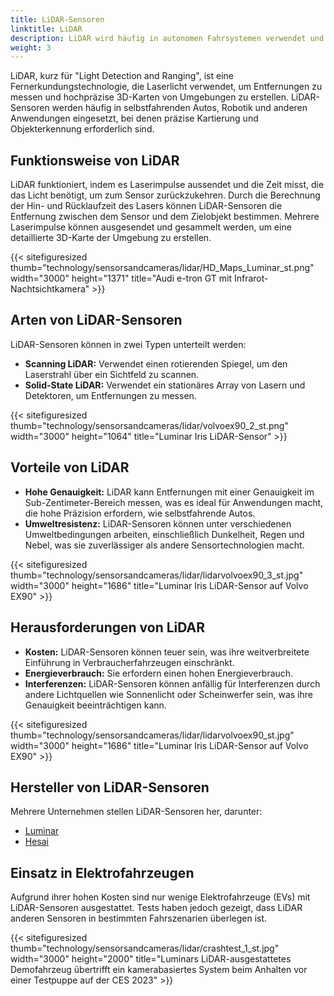 ```yaml
---
title: LiDAR-Sensoren
linktitle: LiDAR
description: LiDAR wird häufig in autonomen Fahrsystemen verwendet und wird zunehmend in ADAS-Funktionen eingesetzt.
weight: 3
---
```

<!-- markdownlint-disable MD033 -->

LiDAR, kurz für "Light Detection and Ranging", ist eine Fernerkundungstechnologie, die Laserlicht verwendet, um Entfernungen zu messen und hochpräzise 3D-Karten von Umgebungen zu erstellen. LiDAR-Sensoren werden häufig in selbstfahrenden Autos, Robotik und anderen Anwendungen eingesetzt, bei denen präzise Kartierung und Objekterkennung erforderlich sind.

## Funktionsweise von LiDAR

LiDAR funktioniert, indem es Laserimpulse aussendet und die Zeit misst, die das Licht benötigt, um zum Sensor zurückzukehren. Durch die Berechnung der Hin- und Rücklaufzeit des Lasers können LiDAR-Sensoren die Entfernung zwischen dem Sensor und dem Zielobjekt bestimmen. Mehrere Laserimpulse können ausgesendet und gesammelt werden, um eine detaillierte 3D-Karte der Umgebung zu erstellen.

{{< sitefiguresized thumb="technology/sensorsandcameras/lidar/HD_Maps_Luminar_st.png" width="3000" height="1371" title="Audi e-tron GT mit Infrarot-Nachtsichtkamera" >}}

## Arten von LiDAR-Sensoren

LiDAR-Sensoren können in zwei Typen unterteilt werden:

- **Scanning LiDAR:** Verwendet einen rotierenden Spiegel, um den Laserstrahl über ein Sichtfeld zu scannen.
- **Solid-State LiDAR:** Verwendet ein stationäres Array von Lasern und Detektoren, um Entfernungen zu messen.

{{< sitefiguresized thumb="technology/sensorsandcameras/lidar/volvoex90_2_st.png" width="3000" height="1064" title="Luminar Iris LiDAR-Sensor" >}}

## Vorteile von LiDAR

- **Hohe Genauigkeit:** LiDAR kann Entfernungen mit einer Genauigkeit im Sub-Zentimeter-Bereich messen, was es ideal für Anwendungen macht, die hohe Präzision erfordern, wie selbstfahrende Autos.
- **Umweltresistenz:** LiDAR-Sensoren können unter verschiedenen Umweltbedingungen arbeiten, einschließlich Dunkelheit, Regen und Nebel, was sie zuverlässiger als andere Sensortechnologien macht.

{{< sitefiguresized thumb="technology/sensorsandcameras/lidar/lidarvolvoex90_3_st.jpg" width="3000" height="1686" title="Luminar Iris LiDAR-Sensor auf Volvo EX90" >}}

## Herausforderungen von LiDAR

- **Kosten:** LiDAR-Sensoren können teuer sein, was ihre weitverbreitete Einführung in Verbraucherfahrzeugen einschränkt.
- **Energieverbrauch:** Sie erfordern einen hohen Energieverbrauch.
- **Interferenzen:** LiDAR-Sensoren können anfällig für Interferenzen durch andere Lichtquellen wie Sonnenlicht oder Scheinwerfer sein, was ihre Genauigkeit beeinträchtigen kann.

{{< sitefiguresized thumb="technology/sensorsandcameras/lidar/lidarvolvoex90_st.jpg" width="3000" height="1686" title="Luminar Iris LiDAR-Sensor auf Volvo EX90" >}}

## Hersteller von LiDAR-Sensoren

Mehrere Unternehmen stellen LiDAR-Sensoren her, darunter:

- [Luminar](https://www.luminartech.com/technology#iris)
- [Hesai](https://www.hesaitech.com/)

## Einsatz in Elektrofahrzeugen

Aufgrund ihrer hohen Kosten sind nur wenige Elektrofahrzeuge (EVs) mit LiDAR-Sensoren ausgestattet. Tests haben jedoch gezeigt, dass LiDAR anderen Sensoren in bestimmten Fahrszenarien überlegen ist.

{{< sitefiguresized thumb="technology/sensorsandcameras/lidar/crashtest_1_st.jpg" width="3000" height="2000" title="Luminars LiDAR-ausgestattetes Demofahrzeug übertrifft ein kamerabasiertes System beim Anhalten vor einer Testpuppe auf der CES 2023" >}}
